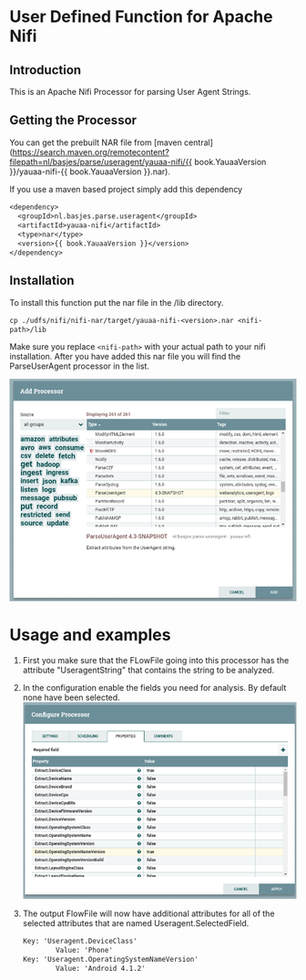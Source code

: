 # User Defined Function for Apache Nifi

## Introduction
This is an Apache Nifi Processor for parsing User Agent Strings.

## Getting the Processor

You can get the prebuilt NAR file from [maven central](https://search.maven.org/remotecontent?filepath=nl/basjes/parse/useragent/yauaa-nifi/{{ book.YauaaVersion }}/yauaa-nifi-{{ book.YauaaVersion }}.nar).

If you use a maven based project simply add this dependency

<pre><code>&lt;dependency&gt;
  &lt;groupId&gt;nl.basjes.parse.useragent&lt;/groupId&gt;
  &lt;artifactId&gt;yauaa-nifi&lt;/artifactId&gt;
  &lt;type&gt;nar&lt;/type&gt;
  &lt;version&gt;{{ book.YauaaVersion }}&lt;/version&gt;
&lt;/dependency&gt;
</code></pre>

## Installation
To install this function put the nar file in the <nifi-path>/lib directory.

    cp ./udfs/nifi/nifi-nar/target/yauaa-nifi-<version>.nar <nifi-path>/lib

Make sure you replace `<nifi-path>` with your actual path to your nifi installation.
After you have added this nar file you will find the ParseUserAgent processor in the list.

![Add Processor dialog](UDF-ApacheNifi-Add-Processor.png)

# Usage and examples

1. First you make sure that the FLowFile going into this processor has the attribute "UseragentString" that contains the string to be analyzed.

2. In the configuration enable the fields you need for analysis. By default none have been selected.
   ![Configure Processor dialog](UDF-ApacheNifi-Configure-Processor.png)

3. The output FlowFile will now have additional attributes for all of the selected attributes that are named
   Useragent.SelectedField.

       Key: 'Useragent.DeviceClass'
               Value: 'Phone'
       Key: 'Useragent.OperatingSystemNameVersion'
               Value: 'Android 4.1.2'

